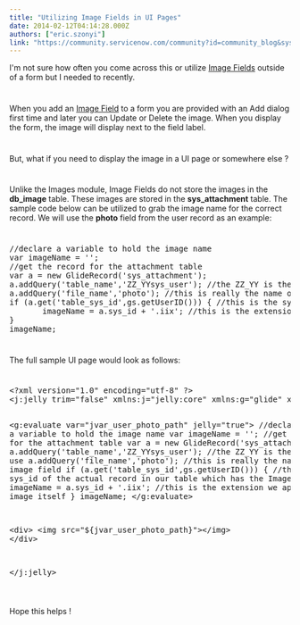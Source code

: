 ```yaml
---
title: "Utilizing Image Fields in UI Pages"
date: 2014-02-12T04:14:28.000Z
authors: ["eric.szonyi"]
link: "https://community.servicenow.com/community?id=community_blog&sys_id=e0edeae9dbd0dbc01dcaf3231f961965"
---
```

<p>I'm not sure how often you come across this or utilize <a title="k-external-small" class="jive-link-external-small" href="http://wiki.servicenow.com/index.php?title=Using_Image_Fields" rel="nofollow" target="_blank">Image Fields</a> outside of a form but I needed to recently.</p><p style="min-height: 8pt; height: 8pt; padding: 0px;">  </p><p>When you add an <a title="k-external-small" class="jive-link-external-small" href="http://wiki.servicenow.com/index.php?title=Using_Image_Fields" rel="nofollow" target="_blank">Image Field</a> to a form you are provided with an Add dialog first time and later you can Update or Delete the image. When you display the form, the image will display next to the field label.</p><p style="min-height: 8pt; height: 8pt; padding: 0px;">  </p><p>But, what if you need to display the image in a UI page or somewhere else ?</p><p style="min-height: 8pt; height: 8pt; padding: 0px;">  </p><p>Unlike the Images module, Image Fields do not store the images in the <strong>db_image</strong> table. These images are stored in the <strong>sys_attachment</strong> table. The sample code below can be utilized to grab the image name for the correct record. We will use the <strong>photo</strong> field from the user record as an example:</p><p style="min-height: 8pt; height: 8pt; padding: 0px;">  </p><pre class="javascript" name="code">
//declare a variable to hold the image name
var imageName = '';
//get the record for the attachment table
var a = new GlideRecord('sys_attachment');
a.addQuery('table_name','ZZ_YYsys_user'); //the ZZ_YY is the prefix we use
a.addQuery('file_name','photo'); //this is really the name of the image field
if (a.get('table_sys_id',gs.getUserID())) { //this is the sys_id of the actual record in our table which has the Image Field
       imageName = a.sys_id + '.iix'; //this is the extension we append for the image itself
}
imageName;
</pre><div style="display:none;"> </div><p style="min-height: 8pt; height: 8pt; padding: 0px;">  </p><p>The full sample UI page would look as follows:</p><p style="min-height: 8pt; height: 8pt; padding: 0px;">  </p><pre class="xml" name="code">
&lt;?xml version="1.0" encoding="utf-8" ?&gt;
&lt;j:jelly trim="false" xmlns:j="jelly:core" xmlns:g="glide" xmlns:j2="null" xmlns:g2="null"&gt;


&lt;g:evaluate var="jvar_user_photo_path" jelly="true"&gt;
//declare a variable to hold the image name
var imageName = '';
//get the record for the attachment table
var a = new GlideRecord('sys_attachment');
a.addQuery('table_name','ZZ_YYsys_user'); //the ZZ_YY is the prefix we use
a.addQuery('file_name','photo'); //this is really the name of the image field
if (a.get('table_sys_id',gs.getUserID())) { //this is the sys_id of the actual record in our table which has the Image Field
       imageName = a.sys_id + '.iix'; //this is the extension we append for the image itself
}
imageName;
&lt;/g:evaluate&gt;


&lt;div&gt;
&lt;img src="${jvar_user_photo_path}"&gt;&lt;/img&gt;
&lt;/div&gt;


&lt;/j:jelly&gt;
</pre><div style="display:none;"> </div><p style="min-height: 8pt; height: 8pt; padding: 0px;">  </p><p>Hope this helps !</p>
